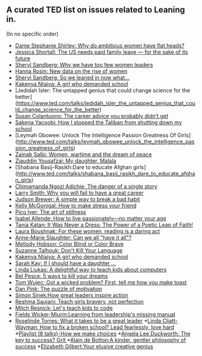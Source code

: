## A curated TED list on issues related to Leaning in.
(In no specific order)

* [Dame Stephanie Shirley: Why do ambitious women have flat heads?](https://www.ted.com/talks/dame_stephanie_shirley_why_do_ambitious_women_have_flat_heads)
* [Jessica Shortall: The US needs paid family leave — for the sake of its future](https://www.ted.com/talks/jessica_shortall_how_america_fails_new_parents_and_their_babies)
* [Sheryl Sandberg: Why we have too few women leaders](https://www.ted.com/talks/sheryl_sandberg_why_we_have_too_few_women_leaders)
* [Hanna Rosin: New data on the rise of women](https://www.ted.com/talks/hanna_rosin_new_data_on_the_rise_of_women)
* [Sheryl Sandberg: So we leaned in now what...](https://www.ted.com/talks/sheryl_sandberg_so_we_leaned_in_now_what)
* [Kakenya Ntaiya: A girl who demanded school](https://www.ted.com/talks/kakenya_ntaiya_a_girl_who_demanded_school)
* [Jedidah Isler: The untapped genius that could change science for the better]
(https://www.ted.com/talks/jedidah_isler_the_untapped_genius_that_could_change_science_for_the_better)
* [Susan Colantuono: The career advice you probably didn’t get](https://www.ted.com/talks/susan_colantuono_the_career_advice_you_probably_didn_t_get)
* [Sakena Yacoobi: How I stopped the Taliban from shutting down my school](https://www.ted.com/talks/sakena_yacoobi_how_i_stopped_the_taliban_from_shutting_down_my_school#t-5765)
* [Leymah Gbowee: Unlock The Intelligence Passion Greatness Of Girls]
(http://www.ted.com/talks/leymah_gbowee_unlock_the_intelligence_passion_greatness_of_girls)
* [Zainab Salbi: Women, wartime and the dream of peace](http://www.ted.com/talks/zainab_salbi)
* [Ziauddin Yousafzai: My daughter, Malala](http://www.ted.com/talks/ziauddin_yousafzai_my_daughter_malala)
* [Shabana Basij-Rasikh:Dare to educate Afghan girls]
(http://www.ted.com/talks/shabana_basij_rasikh_dare_to_educate_afghan_girls) 
* [Chimamanda Ngozi Adichie: The danger of a single story](http://www.ted.com/talks/chimamanda_adichie_the_danger_of_a_single_story)
* [Larry Smith: Why you will fail to have a great career](https://www.ted.com/talks/larry_smith_why_you_will_fail_to_have_a_great_career?language=en)
* [Judson Brewer: A simple way to break a bad habit](https://www.ted.com/talks/judson_brewer_a_simple_way_to_break_a_bad_habit)
* [Kelly McGonigal: How to make stress your friend](https://www.ted.com/talks/kelly_mcgonigal_how_to_make_stress_your_friend)
* [Pico Iyer: The art of stillness](https://www.ted.com/talks/pico_iyer_the_art_of_stillness)
* [Isabel Allende: How to live passionately—no matter your age](http://www.ted.com/talks/isabelle_allende_how_to_live_passionately_no_matter_your_age)
* [Tania Katan: It Was Never a Dress: The Power of a Poetic Leap of Faith!](http://tedxtalks.ted.com/video/It-Was-Never-a-Dress-The-Power)
* [Laura Boushnak: For these women, reading is a daring act](http://www.ted.com/talks/laura_boushnak_for_these_women_reading_is_a_daring_act?utm_campaign=social&utm_medium=referral&utm_source=facebook.com&utm_content=talk&utm_term=global-social%20issues)
* [Anne-Marie Slaughter: Can we all "have it all"?](https://www.ted.com/talks/anne_marie_slaughter_can_we_all_have_it_all?language=en)
* [Mellody Hobson: Color Blind or Color Brave](https://www.ted.com/talks/mellody_hobson_color_blind_or_color_brave?language=en)
* [Suzanne Talhouk: Don't Kill Your Language](https://www.ted.com/talks/suzanne_talhouk_don_t_kill_your_language?language=en)
* [Kakenya Ntaiya: A girl who demanded school](https://www.ted.com/talks/kakenya_ntaiya_a_girl_who_demanded_school?language=en)
* [Sarah Kay: If I should have a daughter ...](https://www.ted.com/talks/sarah_kay_if_i_should_have_a_daughter?language=en)
* [Linda Liukas: A delightful way to teach kids about computers](https://www.ted.com/talks/linda_liukas_a_delightful_way_to_teach_kids_about_computers?language=en)
* [Bel Pesce: 5 ways to kill your dreams](http://www.ted.com/talks/bel_pesce_5_ways_to_kill_your_dreams?language=en)
* [Tom Wujec: Got a wicked problem? First, tell me how you make toast](http://www.ted.com/talks/tom_wujec_got_a_wicked_problem_first_tell_me_how_you_make_toast)
* [Dan Pink: The puzzle of motivation](http://www.ted.com/talks/dan_pink_on_motivation)
* [Simon Sinek:How great leaders inspire action](http://www.ted.com/talks/simon_sinek_how_great_leaders_inspire_action)
* [Reshma Saujani: Teach girls bravery, not perfection](http://www.ted.com/talks/reshma_saujani_teach_girls_bravery_not_perfection#t-751373)
* [Mitch Resnick: Let's teach kids to code](http://www.ted.com/talks/mitch_resnick_let_s_teach_kids_to_code)
* [Fields Wicker-Miurin:Learning from leadership's missing manual](http://www.ted.com/talks/fields_wicker_miurin_learning_from_leadership_s_missing_manual)
* [Roselinde Torres: What it takes to be a great leader](https://www.ted.com/talks/roselinde_torres_what_it_takes_to_be_a_great_leader?language=en)
*[Linda Cliatt-Wayman: How to fix a broken school? Lead fearlessly, love hard](http://www.ted.com/talks/linda_cliatt_wayman_how_to_fix_a_broken_school_lead_fearlessly_love_hard)
*[Playlist (8 talks)-How we make choices](https://www.ted.com/playlists/164/how_we_make_choices?utm_campaign=social&utm_medium=referral&utm_source=facebook.com&utm_content=playlist&utm_term=social-science)
*[Angela Lee Duckworth: The key to success? Grit ](http://www.ted.com/talks/angela_lee_duckworth_the_key_to_success_grit?utm_campaign=social&utm_medium=referral&utm_source=facebook.com&utm_content=talk&utm_term=business#t-59251)
*[Alain de Botton:A kinder, gentler philosophy of success](http://www.ted.com/talks/alain_de_botton_a_kinder_gentler_philosophy_of_success)
*[Elizabeth Gilbert:Your elusive creative genius](http://www.ted.com/talks/elizabeth_gilbert_on_genius)
